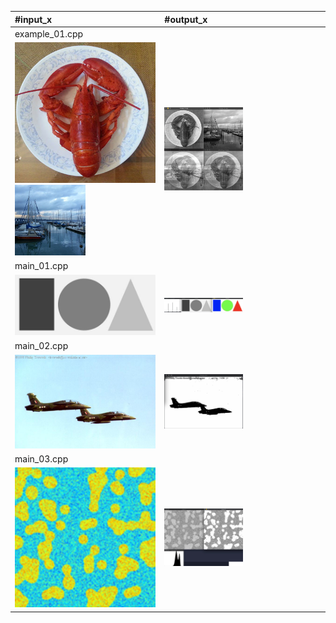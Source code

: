 
| #input_x                  |#output_x                  |
| :------------------- | :------------------- |
| example_01.cpp                ||
| <img  src="./assets/add1.jpg" width = "100%"><img  src="./assets/add2.jpg" width = "50%">   | <img  src="./assets/output_main_01.png" width = "50%">|
| main_01.cpp                ||
| <img  src="./assets/input_03.jpg" width = "100%"> | <img  src="./assets/output_main_03.png" width = "50%">|
| main_02.cpp                ||
| <img  src="./assets/input_02.jpg" width = "100%"> | <img  src="./assets/output_main_04.png" width = "50%">|
| main_03.cpp                ||
| <img  src="./assets/cellimg2.jpg" width = "100%"> | <img  src="./assets/output_main_03.jpeg" width = "50%">|
